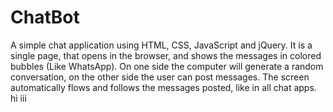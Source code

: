 # ChatBot
A simple chat application using HTML, CSS, JavaScript and jQuery. It is a single page, that opens in the browser, and shows the messages in colored bubbles (Like WhatsApp). On one side the computer will generate a random conversation, on the other side the user can post messages. The screen automatically flows and follows the messages posted, like in all chat apps.
hi
iii
